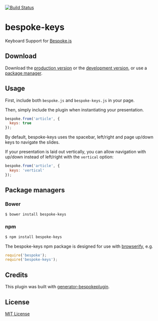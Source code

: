 [![Build Status](https://secure.travis-ci.org/markdalgleish/bespoke-keys.png?branch=master)](https://travis-ci.org/markdalgleish/bespoke-keys)

# bespoke-keys

Keyboard Support for [Bespoke.js](https://markdalgleish.com/projects/bespoke.js)

## Download

Download the [production version][min] or the [development version][max], or use a [package manager](#package-managers).

[min]: https://raw.github.com/markdalgleish/bespoke-keys/master/dist/bespoke-keys.min.js
[max]: https://raw.github.com/markdalgleish/bespoke-keys/master/dist/bespoke-keys.js

## Usage

First, include both `bespoke.js` and `bespoke-keys.js` in your page.

Then, simply include the plugin when instantiating your presentation.

```js
bespoke.from('article', {
  keys: true
});
```

By default, bespoke-keys uses the spacebar, left/right and page up/down keys to navigate the slides.

If your presentation is laid out vertically, you can allow navigation with up/down instead of left/right with the `vertical` option:

```js
bespoke.from('article', {
  keys: 'vertical'
});
```

## Package managers

### Bower

```bash
$ bower install bespoke-keys
```

### npm

```bash
$ npm install bespoke-keys
```

The bespoke-keys npm package is designed for use with [browserify](https://browserify.org/), e.g.

```js
require('bespoke');
require('bespoke-keys');
```

## Credits

This plugin was built with [generator-bespokeplugin](https://github.com/markdalgleish/generator-bespokeplugin).

## License

[MIT License](https://en.wikipedia.org/wiki/MIT_License)
